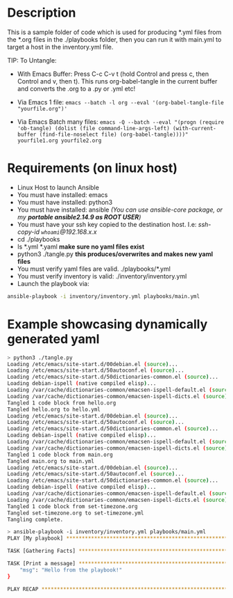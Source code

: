 # Description
This is a sample folder of code which is used for producing *.yml files from the *.org files in the ./playbooks folder, then you can run it with main.yml to target a host in the inventory.yml file.

TIP: To Untangle:

* With Emacs Buffer: Press C-c C-v t (hold Control and press c, then Control and v, then t). This runs org-babel-tangle in the current buffer and converts the .org to a .py or .yml etc!

* Via Emacs 1 file: ```emacs --batch -l org --eval '(org-babel-tangle-file "yourfile.org")' ```

* Via Emacs Batch many files: ```emacs -Q --batch --eval "(progn (require 'ob-tangle) (dolist (file command-line-args-left) (with-current-buffer (find-file-noselect file) (org-babel-tangle))))" yourfile1.org yourfile2.org ```

# Requirements (on linux host)
* Linux Host to launch Ansible 
* You must have installed: emacs
* You must have installed: python3
* You must have installed: ansible  _(You can use ansible-core package, or my **portable ansible2.14.9 as ROOT USER**)_
* You must have your ssh key copied to the destination host. I.e: _ssh-copy-id `whoami`@192.168.x.x_
* cd ./playbooks
* ls *.yml *.yaml **make sure no yaml files exist**
* python3 ./tangle.py **this produces/overwrites and makes new yaml files**
* You must verify yaml files are valid. ./playbooks/*.yml
* You must verify inventory is valid: ./inventory/inventory.yml
* Launch the playbook via:
```bash
ansible-playbook -i inventory/inventory.yml playbooks/main.yml
```

# Example showcasing dynamically generated yaml
```bash
> python3 ./tangle.py
Loading /etc/emacs/site-start.d/00debian.el (source)...
Loading /etc/emacs/site-start.d/50autoconf.el (source)...
Loading /etc/emacs/site-start.d/50dictionaries-common.el (source)...
Loading debian-ispell (native compiled elisp)...
Loading /var/cache/dictionaries-common/emacsen-ispell-default.el (source)...
Loading /var/cache/dictionaries-common/emacsen-ispell-dicts.el (source)...
Tangled 1 code block from hello.org
Tangled hello.org to hello.yml
Loading /etc/emacs/site-start.d/00debian.el (source)...
Loading /etc/emacs/site-start.d/50autoconf.el (source)...
Loading /etc/emacs/site-start.d/50dictionaries-common.el (source)...
Loading debian-ispell (native compiled elisp)...
Loading /var/cache/dictionaries-common/emacsen-ispell-default.el (source)...
Loading /var/cache/dictionaries-common/emacsen-ispell-dicts.el (source)...
Tangled 1 code block from main.org
Tangled main.org to main.yml
Loading /etc/emacs/site-start.d/00debian.el (source)...
Loading /etc/emacs/site-start.d/50autoconf.el (source)...
Loading /etc/emacs/site-start.d/50dictionaries-common.el (source)...
Loading debian-ispell (native compiled elisp)...
Loading /var/cache/dictionaries-common/emacsen-ispell-default.el (source)...
Loading /var/cache/dictionaries-common/emacsen-ispell-dicts.el (source)...
Tangled 1 code block from set-timezone.org
Tangled set-timezone.org to set-timezone.yml
Tangling complete.

> ansible-playbook -i inventory/inventory.yml playbooks/main.yml
PLAY [My playbook] ****************************************************************

TASK [Gathering Facts] ****************************************************************ok: [192.168.0.287]

TASK [Print a message] ****************************************************************ok: [192.168.0.287] => {
    "msg": "Hello from the playbook!"
}

PLAY RECAP ****************************************************************192.168.0.287               : ok=2    changed=0    unreachable=0    failed=0    skipped=0    rescued=0    ignored=0

```